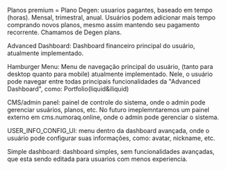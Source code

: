 Planos premium = Plano Degen: usuarios pagantes, baseado em tempo (horas). Mensal, trimestral, anual. Usuários podem adicionar mais tempo comprando novos planos, mesmo assim mantendo seu pagamento recorrente. Chamamos de Degen plans.

Advanced Dashboard: Dashboard financeiro principal do usuário, atualmente implementado.

Hamburger Menu: Menu de navegação principal do usuário, (tanto para desktop quanto para mobile) atualmente implementado.
Nele, o usuário pode navegar entre todas principais funcionalidades da "Advanced Dashboard", como: Portfolio(liquid&iliquid)

CMS/admin panel: painel de controle do sistema, onde o admin pode gerenciar usuários, planos, etc. No futuro imeplemntaremos um painel externo em cms.numoraq.online, onde o admin pode gerenciar o sistema.

USER_INFO_CONFIG_UI: menu dentro da dashboard avançada, onde o usuário pode configurar suas informações, como: avatar, nickname, etc.

Simple dashboard: dashboard simples, sem funcionalidades avançadas, que esta sendo editada para usuarios com menos experiencia.










